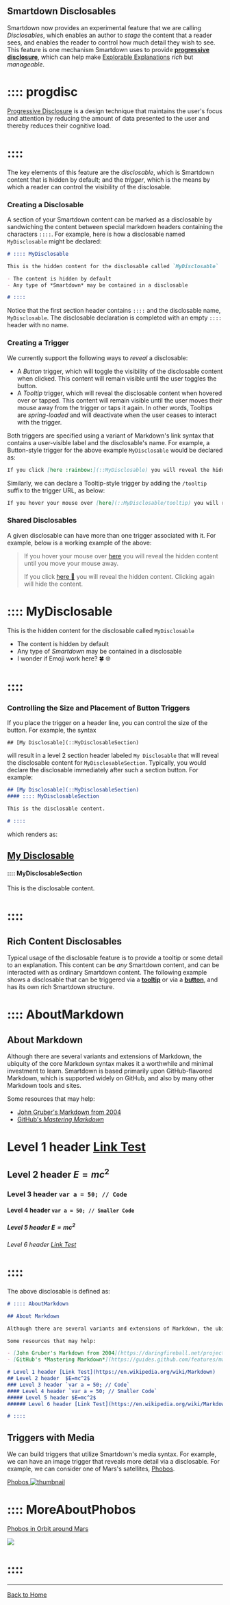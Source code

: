 ## Smartdown Disclosables

Smartdown now provides an experimental feature that we are calling *Disclosables*, which enables an author to *stage* the content that a reader sees, and enables the reader to control how much detail they wish to see. This feature is one mechanism Smartdown uses to provide [**progressive disclosure**](::progdisc/tooltip), which can help make [Explorable Explanations](http://worrydream.com/ExplorableExplanations/) *rich* but *manageable*.

# :::: progdisc
[Progressive Disclosure](https://en.wikipedia.org/wiki/Progressive_disclosure) is a design technique that maintains the user's focus and attention by reducing the amount of data presented to the user and thereby reduces their cognitive load.
# ::::

The key elements of this feature are the *disclosable*, which is Smartdown content that is hidden by default; and the *trigger*, which is the means by which a reader can control the visibility of the disclosable.


### Creating a Disclosable

A section of your Smartdown content can be marked as a disclosable by sandwiching the content between special markdown headers containing the characters `::::`. For example, here is how a disclosable named `MyDisclosable` might be declared:

```markdown
# :::: MyDisclosable

This is the hidden content for the disclosable called `MyDisclosable`

- The content is hidden by default
- Any type of *Smartdown* may be contained in a disclosable

# ::::
```

Notice that the first section header contains `::::` and the disclosable name, `MyDisclosable`. The disclosable declaration is completed with an empty `::::` header with no name.


### Creating a Trigger

We currently support the following ways to *reveal* a disclosable:

- A *Button* trigger, which will toggle the visibility of the disclosable content when clicked. This content will remain visible until the user toggles the button.
- A *Tooltip* trigger, which will reveal the disclosable content when hovered over or tapped. This content will remain visible until the user moves their mouse away from the trigger or taps it again. In other words, Tooltips are *spring-loaded* and will deactivate when the user ceases to interact with the trigger.

Both triggers are specified using a variant of Markdown's link syntax that contains a user-visible label and the disclosable's name. For example, a Button-style trigger for the above example `MyDisclosable` would be declared as:

```markdown
If you click [here :rainbow:](::MyDisclosable) you will reveal the hidden content. Clicking again will hide the content.
```

Similarly, we can declare a Tooltip-style trigger by adding the `/tooltip` suffix to the trigger URL, as below:


```markdown
If you hover your mouse over [here](::MyDisclosable/tooltip) you will reveal the hidden content until you move your mouse away.
```


### Shared Disclosables

A given disclosable can have more than one trigger associated with it. For example, below is a working example of the above:

> If you hover your mouse over [here](::MyDisclosable/tooltip) you will reveal the hidden content until you move your mouse away.
>
> If you click [here :rainbow:](::MyDisclosable) you will reveal the hidden content. Clicking again will hide the content.

# :::: MyDisclosable

This is the hidden content for the disclosable called `MyDisclosable`

- The content is hidden by default
- Any type of *Smartdown* may be contained in a disclosable
- I wonder if Emoji work here? :four_leaf_clover: :globe_with_meridians:
# ::::


### Controlling the Size and Placement of Button Triggers

If you place the trigger on a header line, you can control the size of the button. For example, the syntax
```
## [My Disclosable](::MyDisclosableSection)
```

will result in a level 2 section header labeled `My Disclosable` that will reveal the disclosable content for `MyDisclosableSection`. Typically, you would declare the disclosable immediately after such a section button. For example:

```markdown
## [My Disclosable](::MyDisclosableSection)
#### :::: MyDisclosableSection

This is the disclosable content.

# ::::

```

which renders as:

## [My Disclosable](::MyDisclosableSection)
#### :::: MyDisclosableSection

This is the disclosable content.

# ::::

## Rich Content Disclosables

Typical usage of the disclosable feature is to provide a tooltip or some detail to an explanation. This content can be *any* Smartdown content, and can be interacted with as ordinary Smartdown content. The following example shows a disclosable that can be triggered via a [**tooltip**](::AboutMarkdown/tooltip) or via a [**button**](::AboutMarkdown), and has its own rich Smartdown structure.

# :::: AboutMarkdown

## About Markdown

Although there are several variants and extensions of Markdown, the ubiquity of the core Markdown syntax makes it a worthwhile and minimal investment to learn. Smartdown is based primarily upon GitHub-flavored Markdown, which is supported widely on GitHub, and also by many other Markdown tools and sites.

Some resources that may help:

- [John Gruber's Markdown from 2004](https://daringfireball.net/projects/markdown/)
- [GitHub's *Mastering Markdown*](https://guides.github.com/features/mastering-markdown/)

# Level 1 header [Link Test](https://en.wikipedia.org/wiki/Markdown)
## Level 2 header  $E=mc^2$
### Level 3 header `var a = 50; // Code`
#### Level 4 header `var a = 50; // Smaller Code`
##### Level 5 header $E=mc^2$
###### Level 6 header [Link Test](https://en.wikipedia.org/wiki/Markdown)

# ::::

The above disclosable is defined as:

```markdown
# :::: AboutMarkdown

## About Markdown

Although there are several variants and extensions of Markdown, the ubiquity of the core Markdown syntax makes it a worthwhile and minimal investment to learn. Smartdown is based primarily upon GitHub-flavored Markdown, which is supported widely on GitHub, and also by many other Markdown tools and sites.

Some resources that may help:

- [John Gruber's Markdown from 2004](https://daringfireball.net/projects/markdown/)
- [GitHub's *Mastering Markdown*](https://guides.github.com/features/mastering-markdown/)

# Level 1 header [Link Test](https://en.wikipedia.org/wiki/Markdown)
## Level 2 header  $E=mc^2$
### Level 3 header `var a = 50; // Code`
#### Level 4 header `var a = 50; // Smaller Code`
##### Level 5 header $E=mc^2$
###### Level 6 header [Link Test](https://en.wikipedia.org/wiki/Markdown)

# ::::
```

## Triggers with Media

We can build triggers that utilize Smartdown's media syntax. For example, we can have an image trigger that reveals more detail via a disclosable. For example, we can consider one of Mars's satellites, [Phobos](::MoreAboutPhobos/tooltip).

[Phobos ![thumbnail](https://solarsystem.nasa.gov/system/content_pages/main_images/428_phobosincolor_pia10369.jpg)](::MoreAboutPhobos)

# :::: MoreAboutPhobos

[Phobos in Orbit around Mars](https://mars.nasa.gov/resources/8823/phobos-in-orbit-around-mars/)

![](https://mars.nasa.gov/system/downloadable_items/40137_animated-nasa-hubble-martian-moon-orbiting-mars.gif)

# ::::


---

[Back to Home](:@Home)
